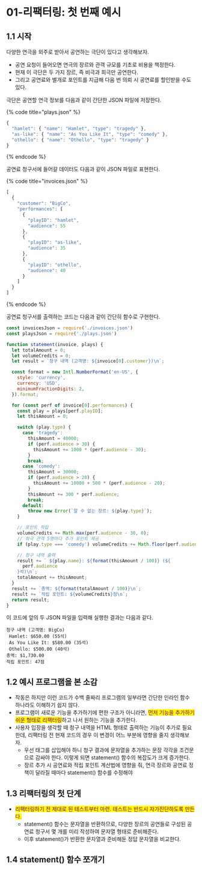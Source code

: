 # 01-리팩터링: 첫 번째 예시

## 1.1 시작

다양한 연극을 외주로 받아서 공연하는 극단이 있다고 생각해보자.

* 공연 요청이 들어오면 연극의 장르와 관객 규모를 기초로 비용을 책정한다.
* 현재 이 극단은 두 가지 장르, 즉 비극과 희극만 공연한다.
* 그리고 공연료와 별개로 포인트를 지급해 다음 번 의뢰 시 공연료를 할인받을 수도 있다.

극단은 공연할 연극 정보를 다음과 같이 간단한 JSON 파일에 저장한다.

{% code title="plays.json" %}
```javascript
{
  "hamlet": { "name": "Hamlet", "type": "tragedy" },
  "as-like": { "name": "As You Like It", "type": "comedy" },
  "othello": { "name": "Othello", "type": "tragedy" }
}
```
{% endcode %}

공연료 청구서에 들어갈 데이터도 다음과 같이 JSON 파일로 표현한다.

{% code title="invoices.json" %}
```javascript
[
  {
    "customer": "BigCo",
    "performances": [
      {
        "playID": "hamlet",
        "audience": 55
      },
      {
        "playID": "as-like",
        "audience": 35
      },
      {
        "playID": "othello",
        "audience": 40
      }
    ]
  }
]
```
{% endcode %}

공연료 청구서를 출력하는 코드는 다음과 같이 간단히 함수로 구현한다.

```javascript
const invoicesJson = require('./invoices.json')
const playsJson = require('./plays.json')

function statement(invoice, plays) {
  let totalAmount = 0;
  let volumeCredits = 0;
  let result = `청구 내역 (고객명: ${invoice[0].customer})\n`;

  const format = new Intl.NumberFormat('en-US', {
    style: 'currency',
    currency: 'USD',
    minimumFractionDigits: 2,
  }).format;

  for (const perf of invoice[0].performances) {
    const play = plays[perf.playID];
    let thisAmount = 0;

    switch (play.type) {
      case 'tragedy':
        thisAmount = 40000;
        if (perf.audience > 30) {
          thisAmount += 1000 * (perf.audience - 30);
        }
        break;
      case 'comedy':
        thisAmount = 30000;
        if (perf.audience > 20) {
          thisAmount += 10000 + 500 * (perf.audience - 20);
        }
        thisAmount += 300 * perf.audience;
        break;
      default:
        throw new Error(`알 수 없는 장르: ${play.type}`);
    }

    // 포인트 적립
    volumeCredits += Math.max(perf.audience - 30, 0);
    // 희극 관객 5명마다 추가 포인트 제공
    if (play.type === 'comedy') volumeCredits += Math.floor(perf.audience / 5);

    // 청구 내역 출력
    result += ` ${play.name}: ${format(thisAmount / 100)} (${
      perf.audience
    }석)\n`;
    totalAmount += thisAmount;
  }
  result += `총액: ${format(totalAmount / 100)}\n`;
  result += `적립 포인트: ${volumeCredits}점\n`;
  return result;
}
```

이 코드에 앞의 두 JSON 파일을 입력해 실행한 결과는 다음과 같다.

```
청구 내역 (고객명: BigCo)
 Hamlet: $650.00 (55석)
 As You Like It: $580.00 (35석)
 Othello: $500.00 (40석)
총액: $1,730.00
적립 포인트: 47점
```

## 1.2 예시 프로그램을 본 소감

* 작동은 하지만 이런 코드가 수백 줄짜리 프로그램의 일부라면 간단한 인라인 함수 하나라도 이해하기 쉽지 않다.
* 프로그램이 새로운 기능을 추가하기에 편한 구조가 아니라면, <mark style="color:purple;">먼저 기능을 추가하기 쉬운 형태로 리팩터링</mark>하고 나서 원하는 기능을 추가한다.
* 사용자 입장을 생각할 때 청구 내역을 HTML 형태로 출력하는 기능이 추가로 필요한데, 리팩터링 전 현재 코드의 경우 이 변경이 어느 부분에 영향을 줄지 생각해보자.
  * 우선 태그를 삽입해야 하니 청구 결과에 문자열을 추가하는 문장 각각을 조건문으로 감싸야 한다. 이렇게 되면 statement() 함수의 복잡도가 크게 증가한다.
  * 장르 추가 시 공연료와 적립 포인트 계산법에 영향을 줘, 연극 장르와 공연료 정책이 달라질 때마다 statement() 함수를 수정해야&#x20;

## 1.3 리팩터링의 첫 단계

* <mark style="color:purple;">리팩터링하기 전 제대로 된 테스트부터 마련. 테스트는 반드시 자가진단하도록 만든다.</mark>
  * statement() 함수는 문자열을 반환하므로, 다양한 장르의 공연들로 구성된 공연료 청구서 몇 개를 미리 작성하여 문자열 형태로 준비해준다.
  * 이후 statement()가 반환한 문자열과 준비해둔 정답 문자열을 비교한다.

## 1.4 statement() 함수 쪼개기

